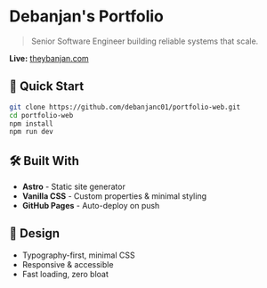 # Debanjan's Portfolio

> Senior Software Engineer building reliable systems that scale.

**Live:** [theybanjan.com](https://theybanjan.com)

## 🚀 Quick Start

```bash
git clone https://github.com/debanjanc01/portfolio-web.git
cd portfolio-web
npm install
npm run dev
```

## 🛠️ Built With

- **Astro** - Static site generator
- **Vanilla CSS** - Custom properties & minimal styling
- **GitHub Pages** - Auto-deploy on push

## 🎯 Design

- Typography-first, minimal CSS
- Responsive & accessible
- Fast loading, zero bloat
